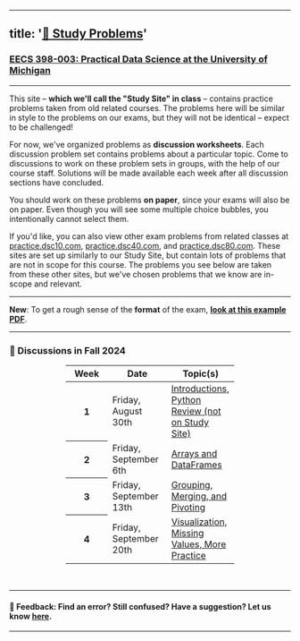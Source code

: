 <link href="https://cdn.jsdelivr.net/npm/bootstrap@5.0.2/dist/css/bootstrap.min.css" rel="stylesheet" integrity="sha384-EVSTQN3/azprG1Anm3QDgpJLIm9Nao0Yz1ztcQTwFspd3yD65VohhpuuCOmLASjC" crossorigin="anonymous">
<script src="https://cdn.jsdelivr.net/npm/bootstrap@5.0.2/dist/js/bootstrap.bundle.min.js" integrity="sha384-MrcW6ZMFYlzcLA8Nl+NtUVF0sA7MsXsP1UyJoMp4YLEuNSfAP+JcXn/tWtIaxVXM" crossorigin="anonymous"></script>
<!-- add after bootstrap.min.css -->
<link rel="stylesheet" href="https://cdn.rawgit.com/afeld/bootstrap-toc/v1.0.1/dist/bootstrap-toc.min.css"/>
<!-- add after bootstrap.min.js or bootstrap.bundle.min.js -->
<script src="https://cdn.rawgit.com/afeld/bootstrap-toc/v1.0.1/dist/bootstrap-toc.min.js"></script>

<!-- for difficulty gauges-->
<script src="https://cdn.plot.ly/plotly-2.16.1.min.js"></script>

<!-- Global site tag (gtag.js) - Google Analytics -->
<!-- <script async src="https://www.googletagmanager.com/gtag/js?id=G-B947E6J6H4"></script> -->
<script>
  window.dataLayer = window.dataLayer || [];
  function gtag(){dataLayer.push(arguments);}
  // gtag('js', new Date());

  // gtag('config', 'G-B947E6J6H4');
</script>


---
title: '<a href="#">🧠 Study Problems</a>'
---

<!-- <h1><a href=''>🧠 Study Problems</a></h1> -->

<h3><a href='https://practicaldsc.org'>EECS 398-003: Practical Data Science at the University of Michigan</a></h3>

----

This site – **which we'll call the "Study Site" in class** – contains practice problems taken from old related courses. The problems here will be similar in style to the problems on our exams, but they will not be identical – expect to be challenged!

For now, we've organized problems as **discussion worksheets**. Each discussion problem set contains problems about a particular topic. Come to discussions to work on these problem sets in groups, with the help of our course staff. Solutions will be made available each week after all discussion sections have concluded.

You should work on these problems **on paper**, since your exams will also be on paper. Even though you will see some multiple choice bubbles, you intentionally cannot select them.

If you'd like, you can also view other exam problems from related classes at [practice.dsc10.com](https://practice.dsc10.com), [practice.dsc40.com](https://practice.dsc40.com), and [practice.dsc80.com](https://practice.dsc80.com). These sites are set up similarly to our Study Site, but contain lots of problems that are not in scope for this course. The problems you see below are taken from these other sites, but we've chosen problems that we know are in-scope and relevant.

---

**New**: To get a rough sense of the **format** of the exam, [**look at this example PDF**](https://drive.google.com/file/d/1hN78Cb3lSVYDFG__-TwPWL0vj_NPcmw7/view?usp=sharing).

----

### 💯 Discussions in Fall 2024

<center>
<table class="table" style="width:60%">
    <colgroup>
       <col span="1" style="width: 25%;">
       <col span="1" style="width: 35%;">
       <col span="1" style="width: 40%;">
    </colgroup>
  <thead>
    <tr>
      <th scope="col">Week</th>
      <th scope="col">Date</th>
      <th scope="col">Topic(s)</th>
    </tr>
  </thead>
  <tbody>
    <tr>
      <th scope="row">1</th>
      <td>Friday, August 30th</td>
      <td><a href="https://github.com/practicaldsc/fa24/tree/main/discussions/disc01">Introductions, Python Review (not on Study Site)</a></td>
    </tr>
    <tr>
      <th scope="row">2</th>
      <td>Friday, September 6th</td>
      <td><a href="disc02/index.html">Arrays and DataFrames</a></td>
    </tr>
    <tr>
      <th scope="row">3</th>
      <td>Friday, September 13th</td>
      <td><a href="disc03/index.html">Grouping, Merging, and Pivoting</a></td>
    </tr>
    <tr>
      <th scope="row">4</th>
      <td>Friday, September 20th</td>
      <td><a href="disc04/index.html">Visualization, Missing Values, More Practice</a></td>
    </tr>
   <!--     <tr>
      <th scope="row">4</th>
      <td>Tuesday, July 16</td>
      <td><a href="disc04/index.html">Functions, DataFrames, and Control Flow</a></td>
    </tr>
    <tr>
      <th scope="row">5</th>
      <td>Tuesday, July 23</td>
      <td><a href="disc05/index.html">Sampling, Bootstrapping, and Confidence Intervals</a></td>
    </tr>
    </tr>   
      <tr>
      <th scope="row">6</th>
      <td>Thursday, July 25</td>
      <td><a href="disc06/index.html">Standardization, the Normal Distribution, and the Central Limit Theorem</a></td>
    </tr>
    </tr>
    <tr>
      <th scope="row">7</th>
      <td>Tuesday, July 30</td>
      <td><a href="disc07/index.html">Hypothesis Testing, Total Variation Distance, and Permutation Testing</a></td>
    </tr>
    </tr>
    <tr>
      <th scope="row">8</th>
      <td>Thursday, August 1</td>
      <td><a href="disc08/index.html">Regression</a></td>
    </tr> -->
    </tr>  
  </tbody>
</table>
</center>

<br>

----

#### 👋 Feedback: Find an error? Still confused? Have a suggestion? Let us know <a href="https://forms.gle/xK4DpWXh9rq8AKP37">here</a>.

----
